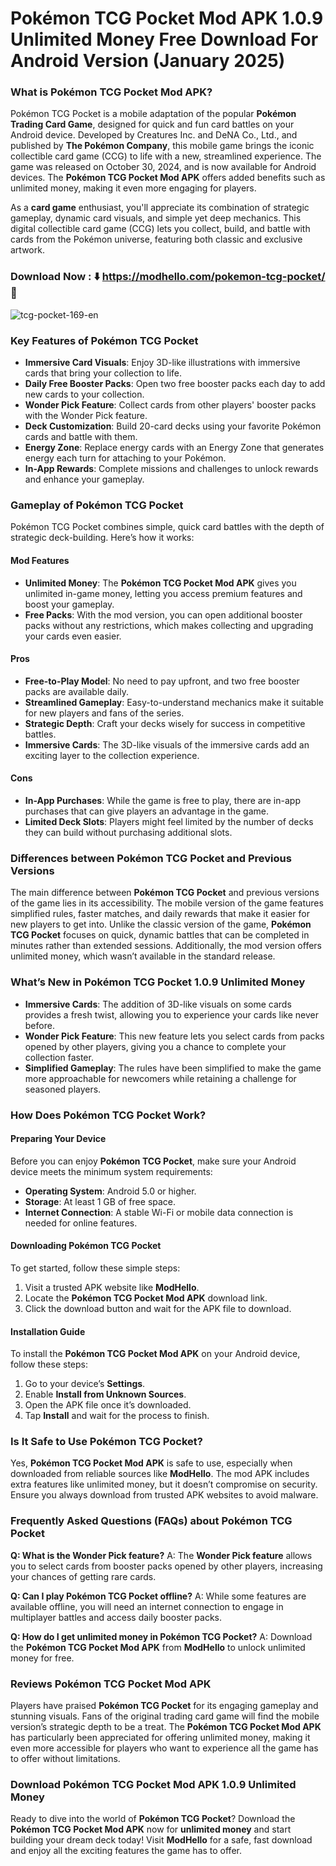 # Pokémon TCG Pocket Mod APK 1.0.9 Unlimited Money Free Download For Android Version (January 2025)

### What is Pokémon TCG Pocket Mod APK?

Pokémon TCG Pocket is a mobile adaptation of the popular **Pokémon Trading Card Game**, designed for quick and fun card battles on your Android device. Developed by Creatures Inc. and DeNA Co., Ltd., and published by **The Pokémon Company**, this mobile game brings the iconic collectible card game (CCG) to life with a new, streamlined experience. The game was released on October 30, 2024, and is now available for Android devices. The **Pokémon TCG Pocket Mod APK** offers added benefits such as unlimited money, making it even more engaging for players. 

As a **card game** enthusiast, you'll appreciate its combination of strategic gameplay, dynamic card visuals, and simple yet deep mechanics. This digital collectible card game (CCG) lets you collect, build, and battle with cards from the Pokémon universe, featuring both classic and exclusive artwork.

### Download Now : ⬇️ https://modhello.com/pokemon-tcg-pocket/  📲
![tcg-pocket-169-en](https://github.com/user-attachments/assets/5539ca37-4013-47f2-b77e-de9aae899dfd)


### Key Features of Pokémon TCG Pocket

- **Immersive Card Visuals**: Enjoy 3D-like illustrations with immersive cards that bring your collection to life.
- **Daily Free Booster Packs**: Open two free booster packs each day to add new cards to your collection.
- **Wonder Pick Feature**: Collect cards from other players' booster packs with the Wonder Pick feature.
- **Deck Customization**: Build 20-card decks using your favorite Pokémon cards and battle with them.
- **Energy Zone**: Replace energy cards with an Energy Zone that generates energy each turn for attaching to your Pokémon.
- **In-App Rewards**: Complete missions and challenges to unlock rewards and enhance your gameplay.

### Gameplay of Pokémon TCG Pocket

Pokémon TCG Pocket combines simple, quick card battles with the depth of strategic deck-building. Here’s how it works:

#### Mod Features
- **Unlimited Money**: The **Pokémon TCG Pocket Mod APK** gives you unlimited in-game money, letting you access premium features and boost your gameplay.
- **Free Packs**: With the mod version, you can open additional booster packs without any restrictions, which makes collecting and upgrading your cards even easier.
  
#### Pros
- **Free-to-Play Model**: No need to pay upfront, and two free booster packs are available daily.
- **Streamlined Gameplay**: Easy-to-understand mechanics make it suitable for new players and fans of the series.
- **Strategic Depth**: Craft your decks wisely for success in competitive battles.
- **Immersive Cards**: The 3D-like visuals of the immersive cards add an exciting layer to the collection experience.

#### Cons
- **In-App Purchases**: While the game is free to play, there are in-app purchases that can give players an advantage in the game.
- **Limited Deck Slots**: Players might feel limited by the number of decks they can build without purchasing additional slots.

### Differences between Pokémon TCG Pocket and Previous Versions

The main difference between **Pokémon TCG Pocket** and previous versions of the game lies in its accessibility. The mobile version of the game features simplified rules, faster matches, and daily rewards that make it easier for new players to get into. Unlike the classic version of the game, **Pokémon TCG Pocket** focuses on quick, dynamic battles that can be completed in minutes rather than extended sessions. Additionally, the mod version offers unlimited money, which wasn’t available in the standard release.

### What’s New in Pokémon TCG Pocket 1.0.9 Unlimited Money

- **Immersive Cards**: The addition of 3D-like visuals on some cards provides a fresh twist, allowing you to experience your cards like never before.
- **Wonder Pick Feature**: This new feature lets you select cards from packs opened by other players, giving you a chance to complete your collection faster.
- **Simplified Gameplay**: The rules have been simplified to make the game more approachable for newcomers while retaining a challenge for seasoned players.

### How Does Pokémon TCG Pocket Work?

#### Preparing Your Device
Before you can enjoy **Pokémon TCG Pocket**, make sure your Android device meets the minimum system requirements:
- **Operating System**: Android 5.0 or higher.
- **Storage**: At least 1 GB of free space.
- **Internet Connection**: A stable Wi-Fi or mobile data connection is needed for online features.

#### Downloading Pokémon TCG Pocket
To get started, follow these simple steps:

1. Visit a trusted APK website like **ModHello**.
2. Locate the **Pokémon TCG Pocket Mod APK** download link.
3. Click the download button and wait for the APK file to download.

#### Installation Guide
To install the **Pokémon TCG Pocket Mod APK** on your Android device, follow these steps:

1. Go to your device’s **Settings**.
2. Enable **Install from Unknown Sources**.
3. Open the APK file once it’s downloaded.
4. Tap **Install** and wait for the process to finish.

### Is It Safe to Use Pokémon TCG Pocket?

Yes, **Pokémon TCG Pocket Mod APK** is safe to use, especially when downloaded from reliable sources like **ModHello**. The mod APK includes extra features like unlimited money, but it doesn’t compromise on security. Ensure you always download from trusted APK websites to avoid malware.

### Frequently Asked Questions (FAQs) about Pokémon TCG Pocket

**Q: What is the Wonder Pick feature?**
A: The **Wonder Pick feature** allows you to select cards from booster packs opened by other players, increasing your chances of getting rare cards.

**Q: Can I play Pokémon TCG Pocket offline?**
A: While some features are available offline, you will need an internet connection to engage in multiplayer battles and access daily booster packs.

**Q: How do I get unlimited money in Pokémon TCG Pocket?**
A: Download the **Pokémon TCG Pocket Mod APK** from **ModHello** to unlock unlimited money for free.

### Reviews Pokémon TCG Pocket Mod APK

Players have praised **Pokémon TCG Pocket** for its engaging gameplay and stunning visuals. Fans of the original trading card game will find the mobile version’s strategic depth to be a treat. The **Pokémon TCG Pocket Mod APK** has particularly been appreciated for offering unlimited money, making it even more accessible for players who want to experience all the game has to offer without limitations.

### Download Pokémon TCG Pocket Mod APK 1.0.9 Unlimited Money

Ready to dive into the world of **Pokémon TCG Pocket**? Download the **Pokémon TCG Pocket Mod APK** now for **unlimited money** and start building your dream deck today! Visit **ModHello** for a safe, fast download and enjoy all the exciting features the game has to offer.
